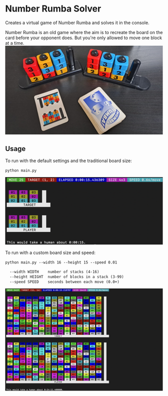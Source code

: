 # Number Rumba Solver
Creates a virtual game of Number Rumba and solves it in the console.

Number Rumba is an old game where the aim is to recreate the board on the card before your opponent does. But you're only allowed to move one block at a time.
![screenshot](https://raw.githubusercontent.com/JakesMD/Number-Rumba-Solver/main/number_rumba.jpg)

## Usage
To run with the default settings and the traditional board size:
```
python main.py
```
![screenshot](https://raw.githubusercontent.com/JakesMD/Number-Rumba-Solver/main/screenshot-4x3.png)

To run with a custom board size and speed:

```
python main.py --width 16 --height 15 --speed 0.01
```
```
  --width WIDTH    number of stacks (4-16)
  --height HEIGHT  number of blocks in a stack (3-99)
  --speed SPEED    seconds between each move (0.0+)
```

![screenshot](https://raw.githubusercontent.com/JakesMD/Number-Rumba-Solver/main/screenshot-16x15.png)